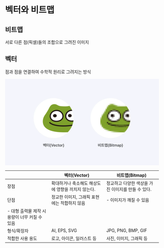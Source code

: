 # 벡터와 비트맵

## 비트맵

서로 다른 점(픽셀)들의 조합으로 그려진 이미지

## 벡터

점과 점을 연결하여 수학적 원리로 그려지는 방식

![alt text](image-1.png)

|                                                | 벡터(Vector)                                       | 비트맵(Bitmap)                                     |
| ---------------------------------------------- | -------------------------------------------------- | -------------------------------------------------- |
| 장점                                           | 확대하거나 축소해도 해상도에 영향을 끼치지 않는다. | 정교하고 다양한 색상을 가진 이미지를 만들 수 있다. |
| 단점                                           | 정교한 이미지, 그래픽 표현에는 적합하지 않음       | - 이미지가 깨질 수 있음                            |
| - 대형 출력물 제작 시 용량이 너무 커질 수 있음 |
| 형식/확장자                                    | AI, EPS, SVG                                       | JPG, PNG, BMP, GIF                                 |
| 적합한 사용 용도                               | 로고, 아이콘, 일러스트 등                          | 사진, 이미지, 그래픽 등                            |

